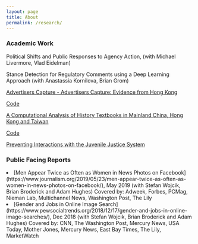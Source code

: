 ```yaml
---
layout: page
title: About
permalink: /research/
---
```




### Academic Work

Political Shifts and Public Responses to Agency Action, (with Michael Livermore, Vlad Eidelman) 

Stance Detection for Regulatory Comments using a Deep Learning Approach (with Anastassia Kornilova, Brian Grom)


<a href= "https://onyilam.github.io/newspaper.pdf" class="button">Advertisers Capture - Advertisers Capture: Evidence from Hong Kong</a>

[Code](https://github.com/onyilam/newspaper)

<a href= "https://onyilam.github.io/newspaper.pdf" class="button">A Computational Analysis of History Textbooks in Mainland China, Hong Kong and Taiwan</a>

[Code](https://github.com/onyilam/textbooks)


<a href= "https://onyilam.github.io/juveniler.pdf" class="button">Preventing Interactions with the Juvenile Justice System </a>


### Public Facing Reports

<li> [Men Appear Twice as Often as Women in News Photos on Facebook](https://www.journalism.org/2019/05/23/men-appear-twice-as-often-as-women-in-news-photos-on-facebook/), May 2019
				(with Stefan Wojcik, Brian Broderick and Adam Hughes) 
		   Covered by: Adweek, Forbes, PCMag, Nieman Lab, Multichannel News, Washington Post, The Lily</li>
        
 <li>
	[Gender and Jobs in Online Image Search](https://www.pewsocialtrends.org/2018/12/17/gender-and-jobs-in-online-image-searches/), Dec 2018 
			    (with Stefan Wojcik, Brian Broderick and Adam Hughes)
			    Covered by: CNN, The Washington Post, Mercury News, USA Today, Mother Jones, Mercury News, East Bay Times, The Lily, MarketWatch </li>
